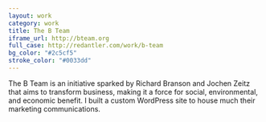 ```yaml
---              
layout: work
category: work
title: The B Team
iframe_url: http://bteam.org
full_case: http://redantler.com/work/b-team
bg_color: "#2c5cf5"
stroke_color: "#0033dd"
---
```

The B Team is an initiative sparked by Richard Branson and Jochen Zeitz that aims to transform business, making it a force for social, environmental, and economic benefit. I built a custom WordPress site to house much their marketing communications.